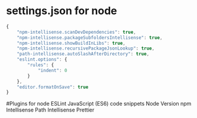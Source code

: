 # settings.json for node
```javascript
{
    "npm-intellisense.scanDevDependencies": true,
    "npm-intellisense.packageSubfoldersIntellisense": true,
    "npm-intellisense.showBuildInLibs": true,
    "npm-intellisense.recursivePackageJsonLookup": true,
    "path-intellisense.autoSlashAfterDirectory": true,
    "eslint.options": {
        "rules": {
            "indent": 0
        }
    },
    "editor.formatOnSave": true
}
```


#Plugins for node
ESLint
JavaScript (ES6) code snippets
Node Version
npm Intellisense
Path Intellisense
Prettier
